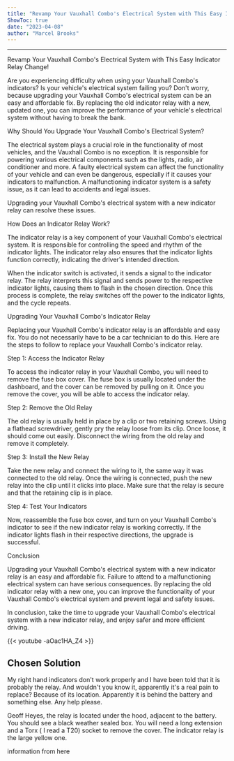 ```yaml
---
title: "Revamp Your Vauxhall Combo's Electrical System with This Easy Indicator Relay Change!"
ShowToc: true 
date: "2023-04-08"
author: "Marcel Brooks"
---
```

*****
Revamp Your Vauxhall Combo's Electrical System with This Easy Indicator Relay Change!

Are you experiencing difficulty when using your Vauxhall Combo's indicators? Is your vehicle's electrical system failing you? Don't worry, because upgrading your Vauxhall Combo's electrical system can be an easy and affordable fix. By replacing the old indicator relay with a new, updated one, you can improve the performance of your vehicle's electrical system without having to break the bank.

Why Should You Upgrade Your Vauxhall Combo's Electrical System?

The electrical system plays a crucial role in the functionality of most vehicles, and the Vauxhall Combo is no exception. It is responsible for powering various electrical components such as the lights, radio, air conditioner and more. A faulty electrical system can affect the functionality of your vehicle and can even be dangerous, especially if it causes your indicators to malfunction. A malfunctioning indicator system is a safety issue, as it can lead to accidents and legal issues.

Upgrading your Vauxhall Combo's electrical system with a new indicator relay can resolve these issues.

How Does an Indicator Relay Work?

The indicator relay is a key component of your Vauxhall Combo's electrical system. It is responsible for controlling the speed and rhythm of the indicator lights. The indicator relay also ensures that the indicator lights function correctly, indicating the driver's intended direction.

When the indicator switch is activated, it sends a signal to the indicator relay. The relay interprets this signal and sends power to the respective indicator lights, causing them to flash in the chosen direction. Once this process is complete, the relay switches off the power to the indicator lights, and the cycle repeats.

Upgrading Your Vauxhall Combo's Indicator Relay

Replacing your Vauxhall Combo's indicator relay is an affordable and easy fix. You do not necessarily have to be a car technician to do this. Here are the steps to follow to replace your Vauxhall Combo's indicator relay.

Step 1: Access the Indicator Relay

To access the indicator relay in your Vauxhall Combo, you will need to remove the fuse box cover. The fuse box is usually located under the dashboard, and the cover can be removed by pulling on it. Once you remove the cover, you will be able to access the indicator relay.

Step 2: Remove the Old Relay

The old relay is usually held in place by a clip or two retaining screws. Using a flathead screwdriver, gently pry the relay loose from its clip. Once loose, it should come out easily. Disconnect the wiring from the old relay and remove it completely.

Step 3: Install the New Relay

Take the new relay and connect the wiring to it, the same way it was connected to the old relay. Once the wiring is connected, push the new relay into the clip until it clicks into place. Make sure that the relay is secure and that the retaining clip is in place.

Step 4: Test Your Indicators

Now, reassemble the fuse box cover, and turn on your Vauxhall Combo's indicator to see if the new indicator relay is working correctly. If the indicator lights flash in their respective directions, the upgrade is successful.

Conclusion

Upgrading your Vauxhall Combo's electrical system with a new indicator relay is an easy and affordable fix. Failure to attend to a malfunctioning electrical system can have serious consequences. By replacing the old indicator relay with a new one, you can improve the functionality of your Vauxhall Combo's electrical system and prevent legal and safety issues. 

In conclusion, take the time to upgrade your Vauxhall Combo's electrical system with a new indicator relay, and enjoy safer and more efficient driving.

{{< youtube -aOac1HA_Z4 >}} 



## Chosen Solution
 My right hand indicators don't work properly and I have been told that it is probably the relay. And wouldn't you know it, apparently it's a real pain to replace? Because of its location. Apparently it is behind the battery and something else. Any help please.

 Geoff Heyes, the relay is located under the hood, adjacent to the battery. You should see a black weather sealed box. You will need a long extension and a Torx ( I read a T20) socket to remove the cover. The indicator relay is the large yellow one.


information from here




